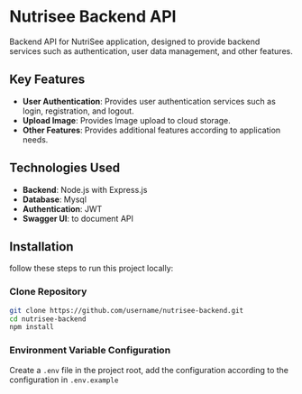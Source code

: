 # Nutrisee Backend API

Backend API for NutriSee application, designed to provide backend services such as authentication, user data management, and other features.

## Key Features
- **User Authentication**: Provides user authentication services such as login, registration, and logout.
- **Upload Image**: Provides Image upload to cloud storage.
- **Other Features**: Provides additional features according to application needs.

## Technologies Used
- **Backend**: Node.js with Express.js
- **Database**: Mysql
- **Authentication**: JWT
- **Swagger UI**: to document API

## Installation
follow these steps to run this project locally:

### Clone Repository
``` bash
git clone https://github.com/username/nutrisee-backend.git
cd nutrisee-backend
npm install
```

### Environment Variable Configuration
Create a ```.env``` file in the project root, add the configuration according to the configuration in ```.env.example```